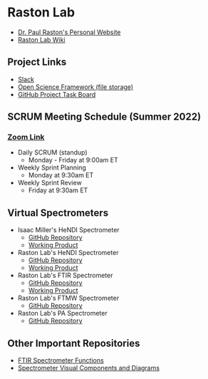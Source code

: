 # Raston Lab

- [Dr. Paul Raston's Personal Website](https://rastonlab.github.io/RastonLab-Website/)
- [Raston Lab Wiki](https://github.com/RastonLab/.github/wiki)

## Project Links

- [Slack](https://virtualspectrometers.slack.com/)
- [Open Science Framework (file storage)](https://osf.io/4agxn/)
- [GitHub Project Task Board](https://github.com/orgs/RastonLab/projects/1/views/2)

## SCRUM Meeting Schedule (Summer 2022)

### [Zoom Link](https://jmu-edu.zoom.us/j/89032973161)

- Daily SCRUM (standup)
  - Monday - Friday at 9:00am ET
- Weekly Sprint Planning
  - Monday at 9:30am ET
- Weekly Sprint Review
  - Friday at 9:30am ET

## Virtual Spectrometers

- Isaac Miller's HeNDI Spectrometer
  - [GitHub Repository](https://github.com/isaac-j-miller/virtual-hendi)
  - [Working Product](https://virtual-hendi.isaac-j-miller.com/)
- Raston Lab's HeNDI Spectrometer
  - [GitHub Repository](https://github.com/RastonLab/Virtual-HeNDI-Spectrometer)
  - [Working Product](https://rastonlab.github.io/Virtual-HeNDI-Spectrometer/)
- Raston Lab's FTIR Spectrometer
  - [GitHub Repository](https://github.com/RastonLab/Virtual-FTIR-Spectrometer)
  - [Working Product](https://rastonlab.github.io/Virtual-FTIR-Spectrometer/)
- Raston Lab's FTMW Spectrometer
  - [GitHub Repository](https://github.com/RastonLab/Virtual-FTMW-Spectrometer)
- Raston Lab's PA Spectrometer
  - [GitHub Repository](https://github.com/RastonLab/Virtual-PA-Spectrometer)

## Other Important Repositories

- [FTIR Spectrometer Functions](https://github.com/RastonLab/Virtual-FTIR-Functions)
- [Spectrometer Visual Components and Diagrams](https://github.com/RastonLab/Virtual-Instrument-Diagrams)
